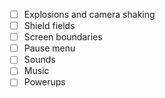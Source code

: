 - [ ] Explosions and camera shaking
- [ ] Shield fields
- [ ] Screen boundaries
- [ ] Pause menu
- [ ] Sounds
- [ ] Music
- [ ] Powerups
